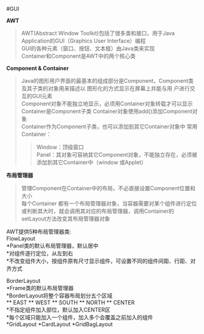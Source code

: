 #GUI

<b>AWT</b>
>AWT(Abstract Window Toolkit)包括了很多类和接口，用于Java Application的GUI（Graphics User Interface）编程    
>GUI的各种元素（窗口、按钮、文本框）由Java类来实现    
>Container和Component是AWT中的两个核心类

<b>Component & Container</b>

>Java的图形用户界面的最基本的组成部分是Component，Component类及其子类的对象用来描述以 
图形化的方式显示在屏幕上并能与用  户进行交互的GUI元素    
>Component对象不能独立地显示，必须用Container对象转载才可以显示    
>Container是Component子类
>Container对象使用add()添加Component对象      
>Container作为Component子类，也可以添加到其它Container对象中
>常用Container：
>>Window：顶级窗口   
>>Panel：其对象可容纳其它Component对象，不能独立存在，必须被添加到其它Container中（window 或Applet）


<b>布局管理器</b>
> 管理Component在Container中的布局，不必直接设置Component位置和大小    
>每个Container 都有一个布局管理器对象，当容器需要对某个组件进行定位或判断其大时，就会调用其对应的布局管理器，调用Container的setLayout方法改变其布局管理器对象

AWT提供5种布局管理器类:    
FlowLayout    
*Panel类的默认布局管理器，默认居中        
*对组件逐行定位，从左到右               
*不改变组件大小，按组件原有尺寸显示组件，可设置不同的组件间距、行距、对齐方式    
    
BorderLayout    
*Frame类的默认布局管理器    
*BorderLayout将整个容器布局划分五个区域      
** EAST
** WEST
** SOUTH
** NORTH 
** CENTER    
*不指定组件加入部位，默认加入CENTER区    
*每个区域只能加入一个组件，加入多个会覆盖之前加入的组件    
*GridLayout
*CardLayout
*GridBagLayout


